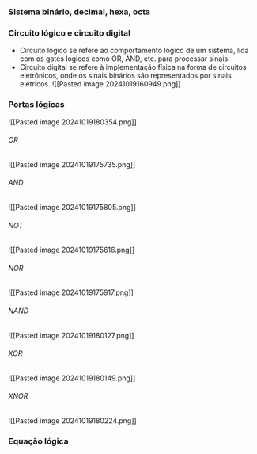 ### Sistema binário, decimal, hexa, octa
### Circuito lógico e circuito digital
- Circuito lógico se refere ao comportamento lógico de um sistema, lida com os gates lógicos como OR, AND, etc. para processar sinais.
- Circuito digital se refere à implementação física na forma de circuitos eletrônicos, onde os sinais binários são representados por sinais elétricos.
![[Pasted image 20241019160949.png]]

### Portas lógicas
![[Pasted image 20241019180354.png]]
###### OR
![[Pasted image 20241019175735.png]]
###### AND
![[Pasted image 20241019175805.png]]
###### NOT
![[Pasted image 20241019175616.png]]
###### NOR
![[Pasted image 20241019175917.png]]
###### NAND
![[Pasted image 20241019180127.png]]
###### XOR
![[Pasted image 20241019180149.png]]
###### XNOR
![[Pasted image 20241019180224.png]]

### Equação lógica
